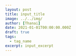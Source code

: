 ```yaml
---
layout: post
title: input_title
image: ../../img/
author: [Thanai]
date: 2021-01-01T00:00:00.000Z
draft: true
tags:
  - tag_name
excerpt: input_excerpt
---
```


<!-- prettier-ignore-start -->

<!-- prettier-ignore-end -->
